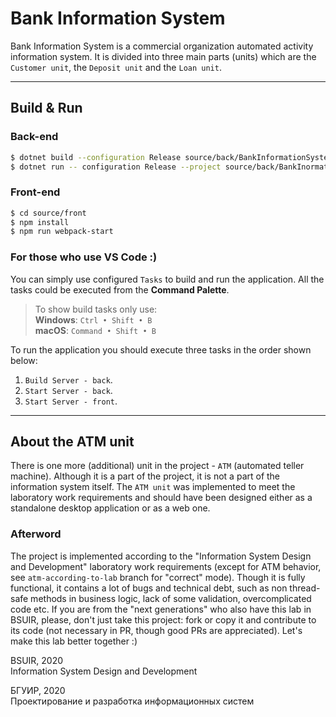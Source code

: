 # Bank Information System

Bank Information System is a commercial organization automated activity information system. It is divided into three main parts (units) which are the `Customer unit`, the `Deposit unit` and the `Loan unit`.

---

## Build & Run

### Back-end
```sh
$ dotnet build --configuration Release source/back/BankInformationSystem.sln
$ dotnet run -- configuration Release --project source/back/BankInormationSystem/BankInformationSystem.csproj
```
### Front-end
```sh
$ cd source/front
$ npm install
$ npm run webpack-start
```
### For those who use VS Code :)
You can simply use configured `Tasks` to build and run the application. All the tasks could be executed from the **Command Palette**.

> To show build tasks only use: \
**Windows**: `Ctrl • Shift • B` \
**macOS**: `Command • Shift • B`

To run the application you should execute three tasks in the order shown below:
1.  `Build Server - back`.
2.  `Start Server - back`. 
3.  `Start Server - front`. 

---

## About the ATM unit
There is one more (additional) unit in the project - `ATM` (automated teller machine). Although it is a part of the project, it is not a part of the information system itself. The `ATM unit` was implemented to meet the laboratory work requirements and should have been designed either as a standalone desktop application or as a web one.

### Afterword
The project is implemented according to the "Information System Design and Development" laboratory work requirements (except for ATM behavior, see `atm-according-to-lab` branch for "correct" mode). Though it is fully functional, it contains a lot of bugs and technical debt, such as non thread-safe methods in business logic, lack of some validation, overcomplicated code etc. If you are from the "next generations" who also have this lab in BSUIR, please, don't just take this project: fork or copy it and contribute to its code (not necessary in PR, though good PRs are appreciated). Let's make this lab better together :)

BSUIR, 2020 \
Information System Design and Development

БГУИР, 2020 \
Проектирование и разработка информационных систем
